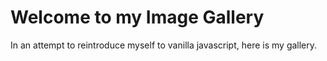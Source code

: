 # Welcome to my Image Gallery

In an attempt to reintroduce myself to vanilla javascript, here is my gallery.
